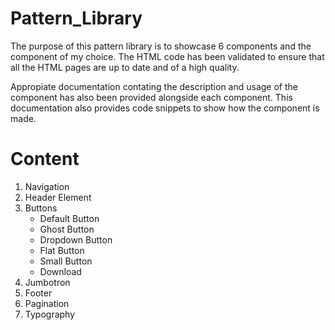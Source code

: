 # Pattern_Library

The purpose of this pattern library is to showcase 6 components and the component of my choice. The HTML code has been validated to ensure that all the HTML pages are up to date and of a high quality. 

Appropiate documentation contating the description and usage of the component has also been provided alongside each component. This documentation also provides code snippets to show how the component is made.

# Content

1. Navigation
2. Header Element
3. Buttons
   * Default Button
   * Ghost Button
   * Dropdown Button
   * Flat Button
   * Small Button
   * Download
4. Jumbotron
5. Footer
6. Pagination
7. Typography

